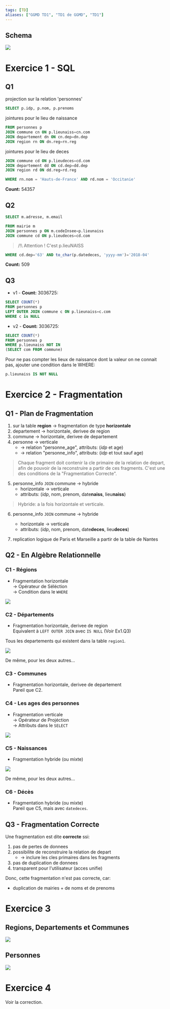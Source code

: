 ```yaml
---
tags: [TD]
aliases: ["GGMD TD1", "TD1 de GGMD", "TD1"]
---
```


Schema
---

![](../assets/ggmd-insee-deces.png)

# Exercice 1 - SQL

## Q1

projection sur la relation 'personnes'

```sql
SELECT p.idp, p.nom, p.prenoms
```

jointures pour le lieu de naissance

```sql
FROM personnes p
JOIN commune cn ON p.lieunaiss=cn.com
JOIN departement dn ON cn.dep=dn.dep
JOIN region rn ON dn.reg=rn.reg
```

jointures pour le lieu de deces

```sql
JOIN commune cd ON p.lieudeces=cd.com
JOIN departement dd ON cd.dep=dd.dep
JOIN region rd ON dd.reg=rd.reg
```

```sql
WHERE rn.nom = 'Hauts-de-France' AND rd.nom = 'Occitanie'
```

**Count:** 54357

## Q2

```sql
SELECT m.adresse, m.email
```

```sql
FROM mairie m
JOIN personnes p ON m.codeInsee=p.lieunaiss
JOIN commune cd ON p.lieudeces=cd.com
```

> /!\ Attention ! C'est p.lieuNAISS

```sql
WHERE cd.dep='63' AND to_char(p.datedeces, 'yyyy-mm')='2018-04'
```

**Count:** 509

## Q3

- v1 - **Count:** 3036725:

```sql
SELECT COUNT(*)
FROM personnes p
LEFT OUTER JOIN commune c ON p.lieunaiss=c.com
WHERE c is NULL
```

- v2 - **Count:** 3036725:

```sql
SELECT COUNT(*)
FROM personnes p
WHERE p.lieunaiss NOT IN
(SELECT com FROM commune)
```

Pour ne pas compter les lieux de naissance dont la valeur on ne connait pas, ajouter une condition dans le WHERE:

```sql
p.lieunaiss IS NOT NULL
```

# Exercice 2 - Fragmentation

## Q1 - Plan de Fragmentation

1) sur la table **region** -> fragmentation de type **horizontale**
2) departement -> horizontale, derivee de region
3) commune -> horizontale, derivee de departement
4) personne -> verticale
	- -> relation "personne_age", attributs: (*idp* et age)
	- -> relation "personne_info", attributs: (*idp* et tout sauf age)

> Chaque fragment doit contenir la cle primaire de la relation de depart, afin de pouvoir de la reconstruire a partir de ces fragments. C'est une des conditions de la "Fragmentation Correcte".

5) personne_info `JOIN` commune -> hybride
	- horizontale -> verticale
	- attributs: (*idp*, nom, prenom, date**naiss**, lieu**naiss**)

> Hybride: a la fois horizontale et verticale. 

6) personne_info `JOIN` commune -> hybride
	- horizontale -> verticale
	- attributs: (*idp*, nom, prenom, date**deces**, lieu**deces**)

7) replication logique de Paris et Marseille a partir de la table de Nantes

## Q2 - En Algèbre Relationnelle

### C1 - Régions

- Fragmentation horizontale \
-> Opérateur de Séléction \
-> Condition dans le `WHERE`

![](../assets/ggmd-fragment-c1.jpg)

### C2 - Départements

- Fragmentation horizontale, derivee de region \
Equivalent à `LEFT OUTER JOIN` avec `IS NULL` (Voir Ex1.Q3)

Tous les departements qui existent dans la table `region1`. 

![](../assets/ggmd-fragment-c2.jpg)

De même, pour les deux autres...

### C3 - Communes

- Fragmentation horizontale, derivee de departement \
Pareil que C2.

### C4 - Les ages des personnes

- Fragmentation verticale \
-> Opérateur de Projéction \
-> Attributs dans le `SELECT`

![](../assets/ggmd-fragment-c4.jpg)

### C5 - Naissances

- Fragmentation hybride (ou mixte)

![](../assets/ggmd-fragment-c5.jpg)

De même, pour les deux autres...

### C6 - Décès

- Fragmentation hybride (ou mixte) \
Pareil que C5, mais avec `datedeces`.

## Q3 - Fragmentation Correcte

Une fragmentation est dite **correcte** ssi:
1) pas de pertes de donnees
2) possibilite de reconstruire la relation de depart
	- -> inclure les cles primaires dans les fragments
3) pas de duplication de donnees
4) transparent pour l'utilisateur (acces unifie)

Donc, cette fragmentation n'est pas correcte, car:
- duplication de mairies + de noms et de prenoms

# Exercice 3

## Regions, Departements et Communes

![](../assets/ggmd-reconst-regions.jpg)

## Personnes

![](../assets/ggmd-reconst-personnes.jpg)

# Exercice 4

Voir la correction.